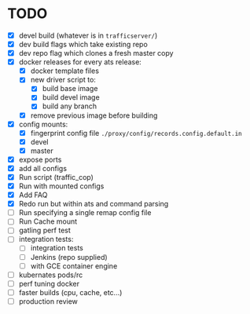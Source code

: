 # TODO

- [x] devel build (whatever is in `trafficserver/`)
- [x] dev build flags which take existing repo
- [x] dev repo flag which clones a fresh master copy
- [x] docker releases for every ats release:
  - [x] docker template files
  - [x] new driver script to:
    - [x] build base image
    - [x] build devel image
    - [x] build any branch
  - [x] remove previous image before building
- [x] config mounts:
  - [x] fingerprint config file `./proxy/config/records.config.default.in`
  - [x] devel
  - [x] master
- [x] expose ports
- [x] add all configs
- [x] Run script (traffic_cop)
- [x] Run with mounted configs
- [x] Add FAQ
- [x] Redo run but within ats and command parsing
- [ ] Run specifying a single remap config file
- [ ] Run Cache mount
- [ ] gatling perf test
- [ ] integration tests:
    - [ ] integration tests
    - [ ] Jenkins (repo supplied)
    - [ ] with GCE container engine
- [ ] kubernates pods/rc
- [ ] perf tuning docker
- [ ] faster builds (cpu, cache, etc...)
- [ ] production review
